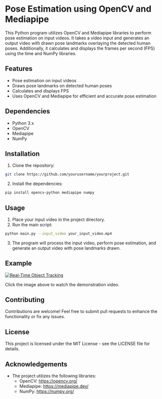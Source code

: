 # Pose Estimation using OpenCV and Mediapipe

This Python program utilizes OpenCV and Mediapipe libraries to perform pose estimation on input videos. It takes a video input and generates an output video with drawn pose landmarks overlaying the detected human poses. Additionally, it calculates and displays the frames per second (FPS) using the time and NumPy libraries.

## Features

- Pose estimation on input videos
- Draws pose landmarks on detected human poses
- Calculates and displays FPS
- Uses OpenCV and Mediapipe for efficient and accurate pose estimation

## Dependencies

- Python 3.x
- OpenCV
- Mediapipe
- NumPy

## Installation

1. Clone the repository:

```bash
git clone https://github.com/yourusername/yourproject.git
```

2. Install the dependencies:

```bash
pip install opencv-python mediapipe numpy
```

## Usage

1. Place your input video in the project directory.
2. Run the main script:

```bash
python main.py --input_video your_input_video.mp4
```

3. The program will process the input video, perform pose estimation, and generate an output video with pose landmarks drawn.

## Example

[![Real-Time Object Tracking](https://img.youtube.com/vi/pPHOXrmO3yQ/0.jpg)](https://www.youtube.com/watch?v=pPHOXrmO3yQ)

Click the image above to watch the demonstration video.


## Contributing

Contributions are welcome! Feel free to submit pull requests to enhance the functionality or fix any issues.

## License

This project is licensed under the MIT License - see the LICENSE file for details.

## Acknowledgements

- The project utilizes the following libraries:
  - OpenCV: https://opencv.org/
  - Mediapipe: https://mediapipe.dev/
  - NumPy: https://numpy.org/
